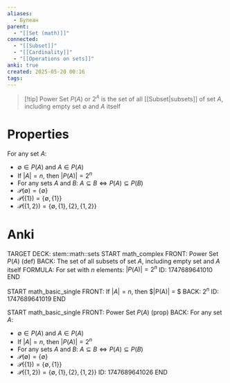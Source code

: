 ```yaml
---
aliases:
  - Булеан
parent:
  - "[[Set (math)]]"
connected:
  - "[[Subset]]"
  - "[[Cardinality]]"
  - "[[Operations on sets]]"
anki: true
created: 2025-05-20 00:16
tags:
---
```


> [!tip] Power Set $P(A)$ or $2^A$
> is the set of all [[Subset|subsets]] of set $A$, including empty set $\emptyset$ and $A$ itself

# Properties
For any set $A$: 
- $\emptyset \in P(A)$ and $A \in P(A)$
- If $|A| = n$, then $|P(A)| = 2^n$
- For any sets $A$ and $B$: $A \subseteq B \iff P(A) \subseteq P(B)$
- $\mathcal{P}(\emptyset) = \{\emptyset\}$  
- $\mathcal{P}(\{1\}) = \{\emptyset, \{1\}\}$  
- $\mathcal{P}(\{1, 2\}) = \{\emptyset, \{1\}, \{2\}, \{1, 2\}\}$



# Anki
TARGET DECK: stem::math::sets
START
math_complex
FRONT: Power Set $P(A)$ (def)
BACK: The set of all subsets of set $A$, including empty set and $A$ itself
FORMULA: For set with $n$ elements: $|P(A)| = 2^n$
ID: 1747689641010
END

START
math_basic_single
FRONT: If $|A| = n$, then $|P(A)| = $
BACK: $2^n$
ID: 1747689641019
END

START
math_basic_single
FRONT: Power Set $P(A)$ (prop)
BACK: 
For any set $A$: 
- $\emptyset \in P(A)$ and $A \in P(A)$
- If $|A| = n$, then $|P(A)| = 2^n$
- For any sets $A$ and $B$: $A \subseteq B \iff P(A) \subseteq P(B)$
- $\mathcal{P}(\emptyset) = \{\emptyset\}$  
- $\mathcal{P}(\{1\}) = \{\emptyset, \{1\}\}$  
- $\mathcal{P}(\{1, 2\}) = \{\emptyset, \{1\}, \{2\}, \{1, 2\}\}$
ID: 1747689641026
END


